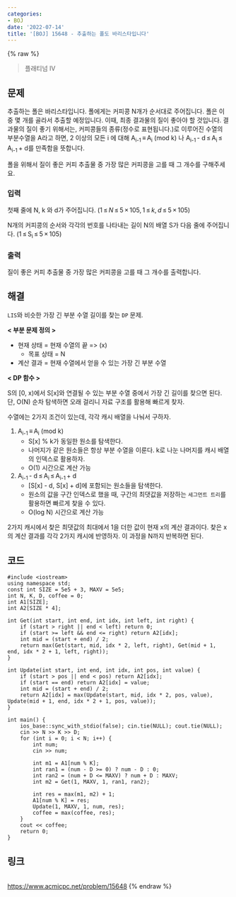 ```yaml
---
categories:
- BOJ
date: '2022-07-14'
title: '[BOJ] 15648 - 추출하는 폴도 바리스타입니다'
---
```


{% raw %}
> 플래티넘 IV<br>

## 문제
추출하는 폴은 바리스타입니다. 폴에게는 커피콩  N개가 순서대로 주어집니다. 폴은 이 중 몇 개를 골라서 추출할 예정입니다. 이때, 최종 결과물의 질이 좋아야 할 것입니다. 결과물의 질이 좋기 위해서는, 커피콩들의 종류(정수로 표현됩니다.)로 이루어진 수열의 부분수열을  A라고 하면, 2 이상의 모든 i 에 대해 A<sub>i-1</sub> ≡ A<sub>i</sub> (mod k) 나 A<sub>i-1</sub> - d ≤ A<sub>i</sub> ≤ A<sub>i-1</sub> + d를 만족함을 뜻합니다.

폴을 위해서 질이 좋은 커피 추출물 중 가장 많은 커피콩을 고를 때 그 개수를 구해주세요.

### 입력
첫째 줄에  N,  k 와  d가 주어집니다. (1 ≤ _N_ ≤ 5 × 105, 1 ≤ _k_, _d_ ≤ 5 × 105)

N개의 커피콩의 순서와 각각의 번호를 나타내는 길이  N의 배열 S가 다음 줄에 주어집니다. (1 ≤ S<sub>i</sub> ≤ 5 × 105)

### 출력
질이 좋은 커피 추출물 중 가장 많은 커피콩을 고를 때 그 개수를 출력합니다.

## 해결
`LIS`와 비슷한 가장 긴 부분 수열 길이를 찾는 `DP` 문제.

**< 부분 문제 정의 >**
- 현재 상태 = 현재 수열의 끝 => (x)
	- 목표 상태 = N
- 계산 결과 = 현재 수열에서 얻을 수 있는 가장 긴 부분 수열 

**< DP 함수 >**

S의 [0, x)에서 S[x]와 연결될 수 있는 부분 수열 중에서 가장 긴 길이를 찾으면 된다. 단, O(N) 순차 탐색하면 오래 걸리니 자료 구조를 활용해 빠르게 찾자.

수열에는 2가지 조건이 있는데, 각각 캐시 배열을 나눠서 구하자.
1. A<sub>i-1</sub> ≡ A<sub>i</sub> (mod k)
	- S[x] % k가 동일한 원소를 탐색한다.
	- 나머지가 같은 원소들은 항상 부분 수열을 이룬다. k로 나눈 나머지를 캐시 배열의 인덱스로 활용하자.
	- O(1) 시간으로 계산 가능
2. A<sub>i-1</sub> - d ≤ A<sub>i</sub> ≤ A<sub>i-1</sub> + d
	- [S[x] - d, S[x] + d]에 포함되는 원소들을 탐색한다.
	- 원소의 값을 구간 인덱스로 했을 때, 구간의 최댓값을 저장하는 `세그먼트 트리`를 활용하면 빠르게 찾을 수 있다.
	- O(log N) 시간으로 계산 가능

2가지 캐시에서 찾은 최댓값의 최대에서 1을 더한 값이 현재 x의 계산 결과이다. 찾은 x의 계산 결과를 각각 2가지 캐시에 반영하자. 이 과정을 N까지 반복하면 된다.

## 코드
```
#include <iostream>
using namespace std;
const int SIZE = 5e5 + 3, MAXV = 5e5;
int N, K, D, coffee = 0;
int A1[SIZE];
int A2[SIZE * 4];

int Get(int start, int end, int idx, int left, int right) {
    if (start > right || end < left) return 0;
    if (start >= left && end <= right) return A2[idx];
    int mid = (start + end) / 2;
    return max(Get(start, mid, idx * 2, left, right), Get(mid + 1, end, idx * 2 + 1, left, right));
}

int Update(int start, int end, int idx, int pos, int value) {
    if (start > pos || end < pos) return A2[idx];
    if (start == end) return A2[idx] = value;
    int mid = (start + end) / 2;
    return A2[idx] = max(Update(start, mid, idx * 2, pos, value), Update(mid + 1, end, idx * 2 + 1, pos, value));
}

int main() {
    ios_base::sync_with_stdio(false); cin.tie(NULL); cout.tie(NULL);
    cin >> N >> K >> D;
    for (int i = 0; i < N; i++) {
        int num;
        cin >> num;

        int m1 = A1[num % K];
        int ran1 = (num - D >= 0) ? num - D : 0;
        int ran2 = (num + D <= MAXV) ? num + D : MAXV;
        int m2 = Get(1, MAXV, 1, ran1, ran2);

        int res = max(m1, m2) + 1;
        A1[num % K] = res;
        Update(1, MAXV, 1, num, res);
        coffee = max(coffee, res);
    }
    cout << coffee;
    return 0;
}
```

## 링크
<br>https://www.acmicpc.net/problem/15648
{% endraw %}